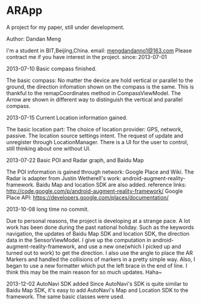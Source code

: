 ARApp
=====

A project for my paper, still under development.


Author: Dandan Meng

I'm a student in BIT,Beijing,China.
email: mengdandanno1@163.com
Please contract me if you have interest in the project.
since: 2013-07-01


2013-07-10 Basic compass finished.

The basic compass:
No matter the device are hold vertical or parallel to the ground, the direction infomation shown on the compass is the same.
This is thankful to the remapCoordinates method in CompassViewModel. 
The Arrow are shown in different way to distinguish the vertical and parallel compass.

2013-07-15 Current Location information gained.

The basic location part:
The choice of location provider: GPS, network, passive.
The location source settings intent.
The request of update and unregister through LocationManager.
There is a UI for the user to control, still thinking about one without UI.

2013-07-22 Basic POI and Radar graph, and Baidu Map

The POI information is gained through network: Google Place and Wiki.
The Radar is adapter from Justin Wetherell's work: android-augment-reality-framework.
Baidu Map and location SDK are also added.
reference links:
http://code.google.com/p/android-augment-reality-framework/
Google Place API:
https://developers.google.com/places/documentation/

2013-10-08 long time no commit.

Due to personal reasons, the project is developing at a strange pace.
A lot work has been done during the past national holiday.
Such as the keywords navigation, the updates of Baidu Map SDK and location SDK, the direction data in the SensorViewModel.
I give up the computation in android-augment-reality-framework, and use a new one(which I picked up and turned out to work) to get the direction.
I also use the angle to place the AR Markers and handled the collisions of markers in a pretty simple way.
Also, I began to use a new formatter which put the left brace in the end of line.
I think this may be the main reason for so much updates. Haha~

2013-12-02 AutoNavi SDK added
Since AutoNavi's SDK is quite similar to Baidu Map SDK, it's easy to add AutoNavi's Map and Location SDK to the framework.
The same basic classes were used.



